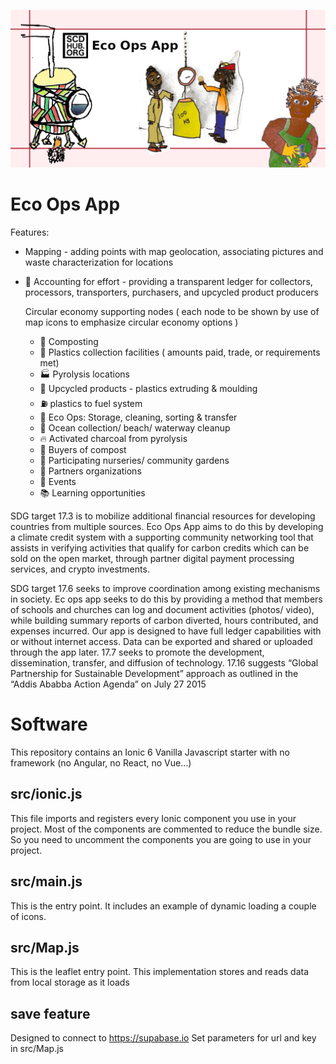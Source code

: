 
![Eco Ops App Image](repository-open-graph-template.png)

# Eco Ops App

Features:

-  Mapping - adding points with map geolocation, associating pictures and waste characterization for locations

- :ticket: Accounting for effort - providing a transparent ledger for collectors, processors, transporters, purchasers, and upcycled product producers

  Circular economy supporting nodes 
  ( each node to be shown by use of map icons to emphasize circular economy options )

  * :sunrise_over_mountains: Composting
  * :busstop: Plastics collection facilities ( amounts paid, trade, or requirements met)
  * :factory: Pyrolysis locations
  * :steam_locomotive: Upcycled products - plastics extruding & moulding
  * :fuelpump: plastics to fuel system
  * :busts_in_silhouette: Eco Ops: Storage, cleaning, sorting & transfer
  * :ocean: Ocean collection/ beach/ waterway cleanup
  * :fire: Activated charcoal from pyrolysis
  * :money_with_wings: Buyers of compost
  * :first_quarter_moon_with_face: Participating nurseries/ community gardens
  * :scroll: Partners organizations
  * :calendar: Events
  * :books: Learning opportunities


SDG target 17.3 is to mobilize additional financial resources for developing countries from multiple sources. Eco Ops App aims to do this by developing a climate credit system with a supporting community networking tool that assists in verifying activities that qualify for carbon credits which can be sold on the open market, through partner digital payment processing services, and crypto investments.   

SDG target 17.6 seeks to improve coordination among existing mechanisms in society.  Ec ops app seeks to do this by providing a method that members of schools and churches can log and document activities (photos/ video), while building summary reports of carbon diverted, hours contributed, and expenses incurred.    Our app is designed to have full ledger capabilities with or without internet access.   Data can be exported and shared or uploaded through the app later. 17.7 seeks to promote the development, dissemination, transfer, and diffusion of technology.   17.16  suggests “Global Partnership for Sustainable Development” approach as outlined in the “Addis Ababba Action Agenda” on July 27 2015



# Software

This repository contains an Ionic 6 Vanilla Javascript starter with no framework (no Angular, no React, no Vue...)

## src/ionic.js
This file imports and registers every Ionic component you use in your project.
Most of the components are commented to reduce the bundle size.
So you need to uncomment the components you are going to use in your project.

## src/main.js
This is the entry point. It includes an example of dynamic loading a couple of icons.

## src/Map.js
This is the leaflet entry point.
This implementation stores and reads data from local storage as it loads

## save feature
Designed to connect to  https://supabase.io
Set parameters for url and key in src/Map.js
